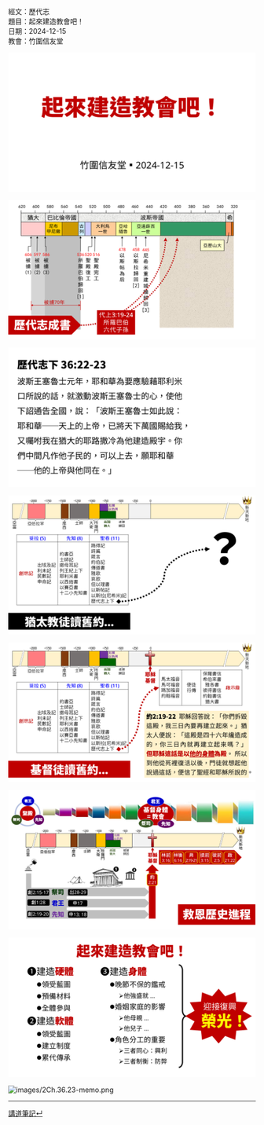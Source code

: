 經文：歷代志   
題目：起來建造教會吧！   
日期：2024-12-15   
教會：竹圍信友堂   

![images/2Ch.36.23-Slide-1.png](images/2Ch.36.23-Slide-1.png)

![images/2Ch.36.23-Slide-2.png](images/2Ch.36.23-Slide-2.png)

![images/2Ch.36.23-Slide-3.png](images/2Ch.36.23-Slide-3.png)

![images/2Ch.36.23-Slide-4.png](images/2Ch.36.23-Slide-4.png)

![images/2Ch.36.23-Slide-5.png](images/2Ch.36.23-Slide-5.png)

![images/2Ch.36.23-Slide-6.png](images/2Ch.36.23-Slide-6.png)

![images/2Ch.36.23-Slide-7.png](images/2Ch.36.23-Slide-7.png)

![images/2Ch.36.23-memo.png](images/2Ch.36.23-memo.png)


---


[講道筆記↵](README.md)